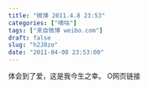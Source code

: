 ```yaml
---
title: "微博 2011.4.8 23:53"
categories: ["嘀咕"]
tags: ["来自微博 weibo.com"]
draft: false
slug: "h2J0zo"
date: "2011-04-08 23:53:00"
---
```


<p>体会到了爱，这是我今生之幸。 O网页链接 ​​​​</p>
